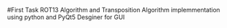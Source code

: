 #First Task
ROT13 Algorithm and Transposition Algorithm implemmentation using python and PyQt5 Desginer for GUI
